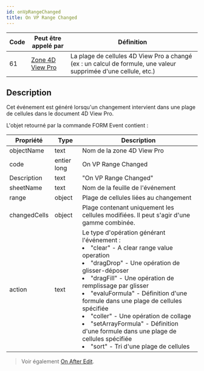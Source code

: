 ```yaml
---
id: onVpRangeChanged
title: On VP Range Changed
---
```


| Code | Peut être appelé par                                    | Définition                                                                                                      |
| ---- | ------------------------------------------------------- | --------------------------------------------------------------------------------------------------------------- |
| 61   | [Zone 4D View Pro](FormObjects/viewProArea_overview.md) | La plage de cellules 4D View Pro a changé (ex : un calcul de formule, une valeur supprimée d'une cellule, etc.) |

## Description

Cet événement est généré lorsqu'un changement intervient dans une plage de cellules dans le document 4D View Pro.

L'objet retourné par la commande FORM Event contient :

| Propriété    | Type        | Description                                                                                                                                                                                                               |
| ------------ | ----------- | ------------------------------------------------------------------------------------------------------------------------------------------------------------------------------------------------------------------------- |
| objectName   | text        | Nom de la zone 4D View Pro                                                                                                                                                                                                |
| code         | entier long | On VP Range Changed                                                                                                                                                                                                       |
| Description  | text        | "On VP Range Changed"                                                                                                                                                                                                     |
| sheetName    | text        | Nom de la feuille de l'événement                                                                                                                                                                                          |
| range        | object      | Plage de cellules liées au changement                                                                                                                                                                                     |
| changedCells | object      | Plage contenant uniquement les cellules modifiées. Il peut s'agir d'une gamme combinée.                                                                                                                                   |
| action       | text        | Le type d'opération générant l'événement :<li>"clear" - A clear range value operation</li><li>"dragDrop" - Une opération de glisser-déposer</li><li>"dragFill" - Une opération de remplissage par glisser</li><li>"evaluFormula" - Définition d'une formule dans une plage de cellules spécifiée</li><li>"coller" - Une opération de collage</li><li>"setArrayFormula" - Définition d'une formule dans une plage de cellules spécifiée</li><li>"sort" - Tri d'une plage de cellules</li> |
> Voir également [On After Edit](onAfterEdit.md). 
